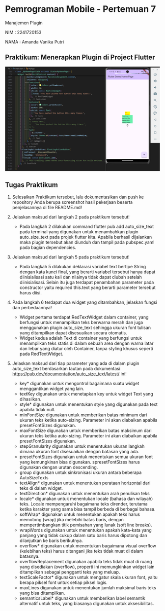 # Pemrograman Mobile - Pertemuan 7

Manajemen Plugin

NIM : 2241720153

NAMA : Amanda Vanika Putri

## Praktikum: Menerapkan Plugin di Project Flutter

![01](images/p1.png)

## Tugas Praktikum
1. Selesaikan Praktikum tersebut, lalu dokumentasikan dan push ke repository Anda berupa screenshot hasil pekerjaan beserta penjelasannya di file README.md!


2. Jelaskan maksud dari langkah 2 pada praktikum tersebut!
    -  Pada langkah 2 dilakukan command flutter pub add auto_size_text pada terminal yang digunakan untuk menambahkan plugin auto_size_text pada projek flutter kita. Apabila berhasil dijalankan maka plugin tersebut akan diunduh dan tampil pada pubspec.yaml pada bagian dependencies.


3. Jelaskan maksud dari langkah 5 pada praktikum tersebut!
    - Pada langkah 5 dilakukan deklarasi variabel text bertipe String dengan kata kunci final, yang berarti variabel tersebut hanya dapat diinisialisasi satu kali dan nilainya tidak dapat diubah setelah diinisialisasi. Selain itu juga terdapat penambahan parameter pada constructor yaitu required this.text yang berarti parameter tersebut harus diisi.


4. Pada langkah 6 terdapat dua widget yang ditambahkan, jelaskan fungsi dan perbedaannya!
    - Widget pertama terdapat RedTextWidget dalam container, yang berfungsi untuk menampilkan teks berwarna merah dan juga menggunakan plugin auto_size_text sehingga ukuran font tulisan yang ditampilkan dapat disesuaikan secara otomatis. 
    - Widget kedua adalah Text di container yang berfungsi untuk menampilkan teks statis di dalam sebuah area dengan warna latar dan lebar yang diatur oleh Container, tanpa styling khusus seperti pada RedTextWidget.


5. Jelaskan maksud dari tiap parameter yang ada di dalam plugin auto_size_text berdasarkan tautan pada dokumentasi https://pub.dev/documentation/auto_size_text/latest/  ini!
    - key* digunakan untuk mengontrol bagaimana suatu widget menggantikan widget yang lain.
    - textKey digunakan untuk menetapkan key untuk widget Text yang dihasilkan.
    - style* digunakan untuk menentukan style yang digunakan pada text apabila tidak null.
    - minFontSize digunakan untuk memberikan batas minimum dari ukuran teks ketika auto-sizing.	Parameter ini akan diabaikan apabila presetFontSizes digunakan.
    - maxFontSize digunakan untuk memberikan batas maksimum dari ukuran teks ketika auto-sizing. Parameter ini akan diabaikan apabila presetFontSizes digunakan.
    - stepGranularity digunakan untuk menentukan ukuran langkah dimana ukuran font disesuaikan dengan batasan yang ada.
    - presetFontSizes digunakan untuk menentukan semua ukuran font yang  kemungkinan bisa digunakan. spresetFontSizes harus digunakan dengan urutan descending.
    - group digunakan untuk sinkronisasi ukuran antara beberapa AutoSizeTexts
    - textAlign* digunakan untuk menentukan perataan horizontal dari teks di dalam widget.
    - textDirection* digunakan untuk menentukan arah penulisan teks
    - locale*	digunakan untuk menentukan locale (bahasa dan wilayah) teks. Locale mempengaruhi bagaimana teks dirender, terutama ketika karakter yang sama bisa tampil berbeda di berbagai bahasa.
    - softWrap*	digunakan untuk menentukan apakah teks harus memotong (wrap) jika melebihi batas baris, dengan mempertimbangkan titik pemisahan yang lunak (soft line breaks).
    - wrapWords	digunakan untuk menentukan apakah kata-kata yang panjang yang tidak cukup dalam satu baris harus dipotong dan dilanjutkan ke baris berikutnya.
    - overflow*	digunakan untuk menentukan bagaimana visual overflow (kelebihan teks) harus ditangani jika teks tidak muat di dalam batasnya.
    - overflowReplacement digunakan apabila teks tidak muat di ruang yang disediakan (overflow), properti ini memungkinkan widget lain ditampilkan sebagai pengganti teks yang meluap.
    - textScaleFactor*	digunakan untuk mengatur skala ukuran font, yaitu berapa piksel font untuk setiap piksel logis.
    - maxLines	digunakan untuk menentukan jumlah maksimal baris teks yang bisa ditampilkan.
    - semanticsLabel* digunakan untuk memberikan label semantik alternatif untuk teks, yang biasanya digunakan untuk aksesibilitas.